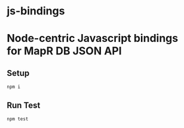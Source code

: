 # js-bindings
Node-centric Javascript bindings for MapR DB JSON API
=======
Setup
---
```
npm i
```

Run Test
---
```
npm test
```
